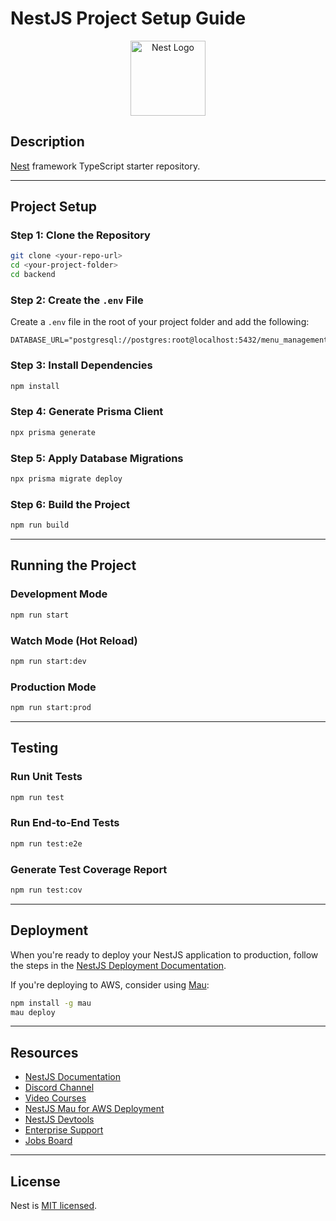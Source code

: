# NestJS Project Setup Guide

<p align="center">
  <a href="http://nestjs.com/" target="blank"><img src="https://nestjs.com/img/logo-small.svg" width="120" alt="Nest Logo" /></a>
</p>

## Description

[Nest](https://github.com/nestjs/nest) framework TypeScript starter repository.

---

## Project Setup

### Step 1: Clone the Repository

```bash
git clone <your-repo-url>
cd <your-project-folder>
cd backend
```

### Step 2: Create the `.env` File

Create a `.env` file in the root of your project folder and add the following:

```env
DATABASE_URL="postgresql://postgres:root@localhost:5432/menu_management"
```

### Step 3: Install Dependencies

```bash
npm install
```

### Step 4: Generate Prisma Client

```bash
npx prisma generate
```

### Step 5: Apply Database Migrations

```bash
npx prisma migrate deploy
```

### Step 6: Build the Project

```bash
npm run build
```

---

## Running the Project

### Development Mode

```bash
npm run start
```

### Watch Mode (Hot Reload)

```bash
npm run start:dev
```

### Production Mode

```bash
npm run start:prod
```

---

## Testing

### Run Unit Tests

```bash
npm run test
```

### Run End-to-End Tests

```bash
npm run test:e2e
```

### Generate Test Coverage Report

```bash
npm run test:cov
```

---

## Deployment

When you're ready to deploy your NestJS application to production, follow the steps in the [NestJS Deployment Documentation](https://docs.nestjs.com/deployment).

If you're deploying to AWS, consider using [Mau](https://mau.nestjs.com):

```bash
npm install -g mau
mau deploy
```

---

## Resources

- [NestJS Documentation](https://docs.nestjs.com)  
- [Discord Channel](https://discord.gg/G7Qnnhy)  
- [Video Courses](https://courses.nestjs.com)  
- [NestJS Mau for AWS Deployment](https://mau.nestjs.com)  
- [NestJS Devtools](https://devtools.nestjs.com)  
- [Enterprise Support](https://enterprise.nestjs.com)  
- [Jobs Board](https://jobs.nestjs.com)

---

## License

Nest is [MIT licensed](https://github.com/nestjs/nest/blob/master/LICENSE).
